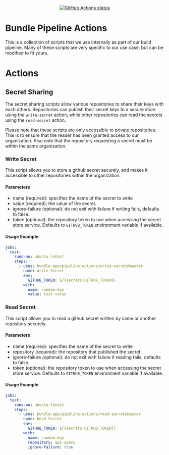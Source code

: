 
<p align="center">
  <a href="https://github.com/bundle-app/pipeline-actions">
  <img alt="GitHub Actions status" src="https://github.com/bundle-app/pipeline-actions/workflows/test-local/badge.svg">
  </a> 
</p>

# Bundle Pipeline Actions

This is a collection of scripts that we use internally as part of our build pipeline. Many of these scripts are very specific to our use case, but can be modified to fit yours.


# Actions

## Secret Sharing

The secret sharing scripts allow various repositories to share their keys with each others. Repositories can publish their secret keys to a secure store using the `write-secret` action, while other repositories can read the secrets using the  `read-secret` action. 

Please note that these scripts are only accessible to private repositories. This is to ensure that the reader has been granted access to our organization. Also note that the repository requesting a secret must be within the same organization.

### Write Secret
This script allows you to store a github secret securely, and makes it accessible to other repositories within the organization.

#### Parameters

* name (required): specifies the name of the secret to write
* value (required): the value of the secret.
* ignore-failure (optional): do not exit with failure if writing fails, defaults to false.
* token (optional): the repository token to use when accessing the secret store service. Defaults to `GITHUB_TOKEN` environment variable if available.

#### Usage Example

```yaml
jobs:
  test:
    runs-on: ubuntu-latest
    steps:
      - uses: bundle-app/pipeline-actions/write-secret@master
        name: Write Secret
        env:
          GITHUB_TOKEN: ${{secrets.GITHUB_TOKEN}}
        with:
          name: random-key
          value: test-value
```

### Read Secret
This script allows you to read a github secret written by same or another repository securely.

#### Parameters

* name (required): specifies the name of the secret to write
* repository (required): the repository that published the secret.
* ignore-failure (optional): do not exit with failure if reading fails, defaults to false.
* token (optional): the repository token to use when accessing the secret store service. Defaults to `GITHUB_TOKEN` environment variable if available.

#### Usage Example

```yaml
jobs:
  test:
    runs-on: ubuntu-latest
    steps:
      - uses: bundle-app/pipeline-actions/read-secret@master
        name: Read Secret
        env:
          GITHUB_TOKEN: ${{secrets.GITHUB_TOKEN}}
        with:
          name: random-key
          repository: api-specs
          ignore-failure: true
```

